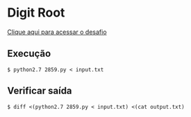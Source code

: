 # Digit Root
[Clique aqui para acessar o desafio](https://www.urionlinejudge.com.br/judge/pt/problems/view/2859)

## Execução
```
$ python2.7 2859.py < input.txt
```

## Verificar saída
```
$ diff <(python2.7 2859.py < input.txt) <(cat output.txt)
```